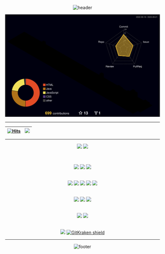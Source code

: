 <div align="center">
  
![header](https://capsule-render.vercel.app/api?type=waving&color=gradient&height=250&section=header&text=안녕하세요😊%20백엔드를%20공부하고%20있는%20홍준이%20입니다.&fontSize=32&animation=fadeIn&fontAlignY=25&desc=열심히%20공부해서%20기술%20스택을%20늘려%20나가겠습니다.&descAlignY=51&descAlign=70)

</div>
<div align="center">
  
![](./profile-3d-contrib/profile-night-rainbow.svg)

</div>
<hr/>
<div align="center">
  
[![Hits](https://hits.seeyoufarm.com/api/count/incr/badge.svg?url=https%3A%2F%2Fgithub.com%2Fjunyihong&count_bg=%23B21A1A&title_bg=%23555555&icon=electron.svg&icon_color=%23E7E7E7&title=visit&edge_flat=false)](https://hits.seeyoufarm.com) | ![](https://github-readme-stats.vercel.app/api?include_all_commits=true&username=junyihong&show_icons=true&theme=vision-friendly-dark) 
|---|---|

</div>
<hr/>
<div align="center">

  <img src="https://img.shields.io/badge/Java-007396?style=for-the-badge&logo=OpenJDK&logoColor=white">
  <img src="https://img.shields.io/badge/JavaScript-F7DF1E?style=for-the-badge&logo=javascript&logoColor=black">  

<br/>
<br/>
<br/>
    
  ![](https://img.shields.io/badge/Spring-6DB33F?style=for-the-badge&logo=spring&logoColor=white)
  ![](https://img.shields.io/badge/SpringBoot-6DB33F?style=for-the-badge&logo=springboot&logoColor=white)
  ![](https://img.shields.io/badge/Thymeleaf-005F0F?style=for-the-badge&logo=Thymeleaf&logoColor=white)
<br/>
<br/>
<br/>
  <img src="https://img.shields.io/badge/HTML5-E34F26?style=for-the-badge&logo=html5&logoColor=white">
  <img src="https://img.shields.io/badge/CSS3-1572B6?style=for-the-badge&logo=css3&logoColor=white">
  <img src="https://img.shields.io/badge/React.js-61DAFB?style=for-the-badge&logo=React&logoColor=black">
  <img src="https://img.shields.io/badge/jQuery-0769AD?style=for-the-badge&logo=jquery&logoColor=white">
  <img src="https://img.shields.io/badge/Bootstrap-7952B3?style=for-the-badge&logo=bootstrap&logoColor=white">
<br/>
<br/>
<br/>
    <img src="https://img.shields.io/badge/IntelliJ IDEA-000000?style=for-the-badge&logo=IntelliJ IDEA&logoColor=white"/>
    <img src="https://img.shields.io/badge/Eclipse IDE-2C2255?style=for-the-badge&logo=Eclipse IDE&logoColor=white"/>
    <img src="https://img.shields.io/badge/Visual Studio Code-007ACC?style=for-the-badge&logo=Visual Studio Code&logoColor=white"/>
<br/>
<br/>
<br/>
  <img src="https://img.shields.io/badge/MySQL-4479A1?style=for-the-badge&logo=mysql&logoColor=white">
  <img src="https://img.shields.io/badge/Oracle-F80000?style=for-the-badge&logo=oracle&logoColor=white">
<br/>
<br/>
<br/>
  ![](https://img.shields.io/badge/GitHub-181717?style=for-the-badge&logo=github&logoColor=white)
  [![GitKraken shield](https://img.shields.io/badge/GitKraken-GUI%20/%20Git%20Tools-teal?style=for-the-badge&logo=gitkraken)](http://gitkraken.link/junyihong) 

</div>

<hr/>

<div align="center">

![footer](https://capsule-render.vercel.app/api?section=footer&type=waving&color=gradient)

</div>
